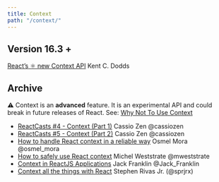 ```yaml
---
title: Context
path: "/context/"
---
```



## Version 16.3 + 
[React’s ⚛️ new Context API](https://medium.com/dailyjs/reacts-%EF%B8%8F-new-context-api-70c9fe01596b) Kent C. Dodds


## Archive
⚠️ Context is an **advanced** feature. It is an experimental API and could break in future releases of React. See: [Why Not To Use Context](https://facebook.github.io/react/docs/context.html#why-not-to-use-context)

* [ReactCasts #4 - Context (Part 1)](https://www.youtube.com/watch?v=lxq938kqIss&t=1s) Cassio Zen @cassiozen
* [ReactCasts #5 - Context (Part 2)](https://www.youtube.com/watch?v=mwYHDXS6uSc&feature=youtu.be) Cassio Zen @cassiozen
* [How to handle React context in a reliable way](https://medium.com/react-ecosystem/how-to-handle-react-context-a7592dfdcbc#.rtwgxxy0d) Osmel Mora @osmel_mora
* [How to safely use React context](https://medium.com/@mweststrate/how-to-safely-use-react-context-b7e343eff076#.m6v9tsgub) Michel Weststrate @mweststrate
* [Context in ReactJS Applications](http://javascriptplayground.com/blog/2017/02/context-in-reactjs-applications) Jack Franklin @Jack_Franklin
* [Context all the things with React](https://www.youtube.com/watch?v=k9AhBMwj1w4) Stephen Rivas Jr. (@sprjrx)
